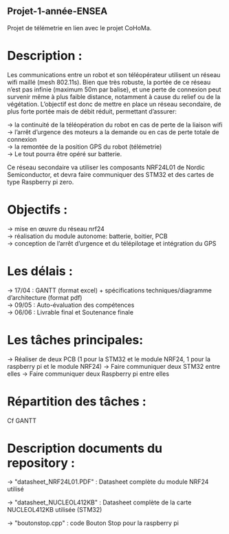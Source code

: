 ## Projet-1-année-ENSEA

Projet de télémetrie en lien avec le projet CoHoMa.

# Description :
Les communications entre un robot et son téléopérateur utilisent un réseau wifi maillé (mesh 802.11s). Bien que très robuste, la portée de ce réseau n’est pas infinie (maximum 50m par balise), et une perte de connexion peut survenir même à plus faible distance, notamment à cause du relief ou de la végétation.
L’objectif est donc de mettre en place un réseau secondaire, de plus forte portée mais de débit réduit, permettant d’assurer:

-> la continuité de la téléopération du robot en cas de perte de la liaison wifi  
-> l’arrêt d’urgence des moteurs a la demande ou en cas de perte totale de connexion  
-> la remontée de la position GPS du robot (télémetrie)  
-> Le tout pourra être opéré sur batterie.  


Ce réseau secondaire va utiliser les composants NRF24L01 de Nordic Semiconductor, et devra faire communiquer des STM32 et des cartes de type Raspberry pi zero.


# Objectifs :
-> mise en œuvre du réseau nrf24  
-> réalisation du module autonome: batterie, boitier, PCB  
-> conception de l’arrêt d’urgence et du télépilotage et intégration du GPS  


# Les délais :
-> 17/04 : GANTT (format excel) + spécifications techniques/diagramme d’architecture (format pdf)  
-> 09/05 : Auto-évaluation des compétences  
-> 06/06 : Livrable final et Soutenance finale  

# Les tâches principales:
-> Réaliser de deux PCB (1 pour la STM32 et le module NRF24, 1 pour la raspberry pi et le module NRF24)
-> Faire communiquer deux STM32 entre elles
-> Faire communiquer deux Raspberry pi entre elles 


# Répartition des tâches :
Cf GANTT 

# Description documents du repository :
-> "datasheet_NRF24L01.PDF" : Datasheet complète du module NRF24 utilisé

-> "datasheet_NUCLEOL412KB" : Datasheet complète de la carte NUCLEOL412KB utilisée (STM32)

-> "boutonstop.cpp" : code Bouton Stop pour la raspberry pi 


